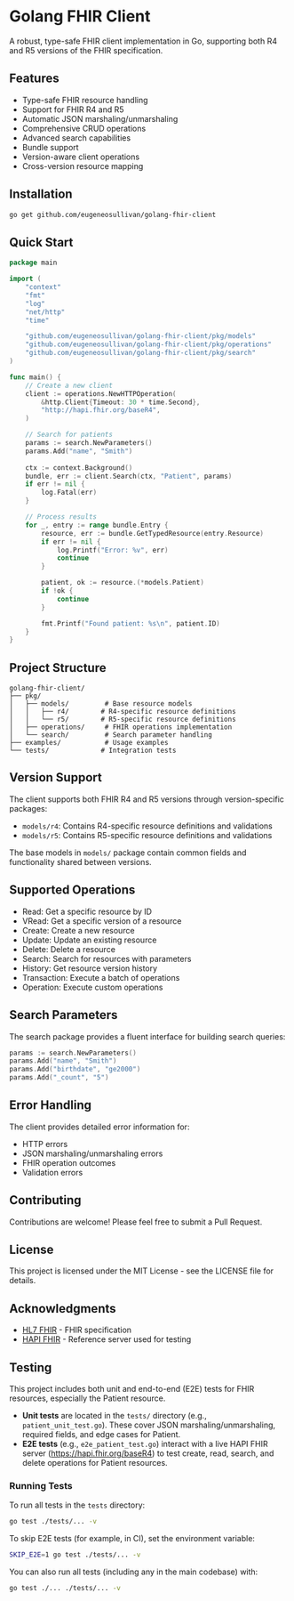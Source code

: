 # Golang FHIR Client

A robust, type-safe FHIR client implementation in Go, supporting both R4 and R5 versions of the FHIR specification.

## Features

- Type-safe FHIR resource handling
- Support for FHIR R4 and R5
- Automatic JSON marshaling/unmarshaling
- Comprehensive CRUD operations
- Advanced search capabilities
- Bundle support
- Version-aware client operations
- Cross-version resource mapping

## Installation

```bash
go get github.com/eugeneosullivan/golang-fhir-client
```

## Quick Start

```go
package main

import (
    "context"
    "fmt"
    "log"
    "net/http"
    "time"

    "github.com/eugeneosullivan/golang-fhir-client/pkg/models"
    "github.com/eugeneosullivan/golang-fhir-client/pkg/operations"
    "github.com/eugeneosullivan/golang-fhir-client/pkg/search"
)

func main() {
    // Create a new client
    client := operations.NewHTTPOperation(
        &http.Client{Timeout: 30 * time.Second},
        "http://hapi.fhir.org/baseR4",
    )

    // Search for patients
    params := search.NewParameters()
    params.Add("name", "Smith")
    
    ctx := context.Background()
    bundle, err := client.Search(ctx, "Patient", params)
    if err != nil {
        log.Fatal(err)
    }

    // Process results
    for _, entry := range bundle.Entry {
        resource, err := bundle.GetTypedResource(entry.Resource)
        if err != nil {
            log.Printf("Error: %v", err)
            continue
        }

        patient, ok := resource.(*models.Patient)
        if !ok {
            continue
        }

        fmt.Printf("Found patient: %s\n", patient.ID)
    }
}
```

## Project Structure

```
golang-fhir-client/
├── pkg/
│   ├── models/         # Base resource models
│   │   ├── r4/        # R4-specific resource definitions
│   │   └── r5/        # R5-specific resource definitions
│   ├── operations/     # FHIR operations implementation
│   └── search/         # Search parameter handling
├── examples/           # Usage examples
└── tests/             # Integration tests
```

## Version Support

The client supports both FHIR R4 and R5 versions through version-specific packages:

- `models/r4`: Contains R4-specific resource definitions and validations
- `models/r5`: Contains R5-specific resource definitions and validations

The base models in `models/` package contain common fields and functionality shared between versions.

## Supported Operations

- Read: Get a specific resource by ID
- VRead: Get a specific version of a resource
- Create: Create a new resource
- Update: Update an existing resource
- Delete: Delete a resource
- Search: Search for resources with parameters
- History: Get resource version history
- Transaction: Execute a batch of operations
- Operation: Execute custom operations

## Search Parameters

The search package provides a fluent interface for building search queries:

```go
params := search.NewParameters()
params.Add("name", "Smith")
params.Add("birthdate", "ge2000")
params.Add("_count", "5")
```

## Error Handling

The client provides detailed error information for:

- HTTP errors
- JSON marshaling/unmarshaling errors
- FHIR operation outcomes
- Validation errors

## Contributing

Contributions are welcome! Please feel free to submit a Pull Request.

## License

This project is licensed under the MIT License - see the LICENSE file for details.

## Acknowledgments

- [HL7 FHIR](https://www.hl7.org/fhir/) - FHIR specification
- [HAPI FHIR](https://hapifhir.io/) - Reference server used for testing 

## Testing

This project includes both unit and end-to-end (E2E) tests for FHIR resources, especially the Patient resource.

- **Unit tests** are located in the `tests/` directory (e.g., `patient_unit_test.go`). These cover JSON marshaling/unmarshaling, required fields, and edge cases for Patient.
- **E2E tests** (e.g., `e2e_patient_test.go`) interact with a live HAPI FHIR server (https://hapi.fhir.org/baseR4) to test create, read, search, and delete operations for Patient resources.

### Running Tests

To run all tests in the `tests` directory:

```bash
go test ./tests/... -v
```

To skip E2E tests (for example, in CI), set the environment variable:

```bash
SKIP_E2E=1 go test ./tests/... -v
```

You can also run all tests (including any in the main codebase) with:

```bash
go test ./... ./tests/... -v
``` 
